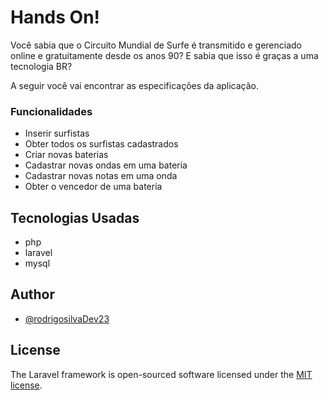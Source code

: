 
# Hands On!
 Você sabia que o Circuito Mundial de Surfe é transmitido e
gerenciado online e gratuitamente desde os anos 90? E sabia que isso é
graças a uma tecnologia BR?

A seguir você vai encontrar as especificações da aplicação.

### Funcionalidades

- Inserir surfistas
- Obter todos os surfistas cadastrados
- Criar novas baterias
- Cadastrar novas ondas em uma bateria
- Cadastrar novas notas em uma onda
- Obter o vencedor de uma bateria
## Tecnologias Usadas

- php
- laravel
- mysql


## Author

- [@rodrigosilvaDev23](https://github.com/rodrigoSilva23)


## License

The Laravel framework is open-sourced software licensed under the [MIT license](https://opensource.org/licenses/MIT).
